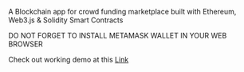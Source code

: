A Blockchain app for crowd funding marketplace built with Ethereum, Web3.js & Solidity Smart Contracts

DO NOT FORGET TO INSTALL METAMASK WALLET IN YOUR WEB BROWSER

Check out working demo at this [Link](http://rakimsth.github.io/crowd-funding)
